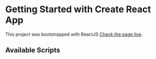 # Getting Started with Create React App

This project was bootstrapped with ReactJS [Check the page live](https://sagarhasan273.github.io/home).

## Available Scripts
